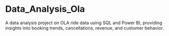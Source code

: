 # Data_Analysis_Ola
A data analysis project on OLA ride data using SQL and Power BI, providing insights into booking trends, cancellations, revenue, and customer behavior.
